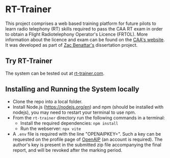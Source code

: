 # RT-Trainer
This project comprises a web based training platform for future pilots to learn radio telephony (RT) skills required to pass the CAA RT exam in order to obtain a Flight Radiotelephony Operator's Licence (FRTOL). More information about the licence and exam can be found on the [CAA's website](https://www.caa.co.uk/general-aviation/pilot-licences/flight-radio-telephony-operator-licence/). It was developed as part of [Zac Benattar's](https://github.com/Zac-Benattar) dissertation project.
## Try RT-Trainer
The system can be tested out at [rt-trainer.com](https://www.rt-trainer.com).
## Installing and Running the System locally
- Clone the repo into a local folder.
- Install Node.js (https://nodejs.org/en) and npm (should be installed with nodejs), you may need to restart your terminal to use npm.
- From the `rt-trainer` directory run the following commands in a terminal:
	- Install the required dependencies: `npm install`
	- Run the webserver: `npx vite`
- A `.env` file is required with the line "OPENAIPKEY=<an OpenAIP client key>". Such a key can be requested on the profile page of [OpenAIP](https://www.openaip.net/users/clients#tab-clients) (an account is required). The author's key is present in the submitted zip file accompanying the final report, and will be revoked after the marking period.